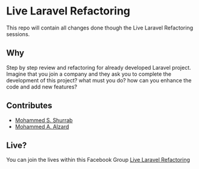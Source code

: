 # Live Laravel Refactoring

This repo will contain all changes done though the Live Laravel Refactoring sessions.

## Why

Step by step review and refactoring for already developed Laravel project. Imagine that you join a company and they ask you to complete the development of this project? what must you do? how can you enhance the code and add new features?
 

## Contributes 

- [Mohammed S. Shurrab](https://www.facebook.com/devmsh)
- [Mohammed A. Alzard](https://www.facebook.com/malzard96)

## Live? 

You can join the lives within this Facebook Group [Live Laravel Refactoring](https://www.facebook.com/groups/2127646947496523)
